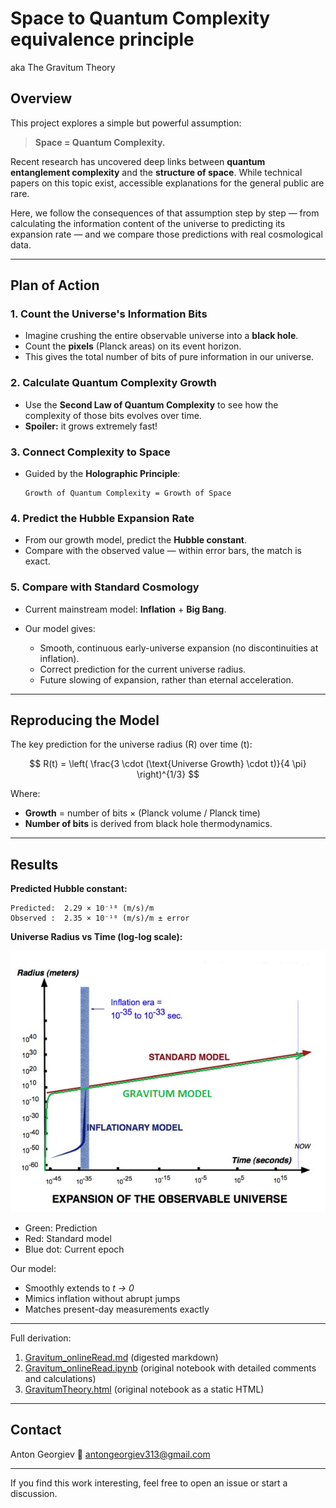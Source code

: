 # Space to Quantum Complexity equivalence principle
aka The Gravitum Theory

## Overview

This project explores a simple but powerful assumption:

> **Space = Quantum Complexity.**

Recent research has uncovered deep links between **quantum entanglement complexity** and the **structure of space**. While technical papers on this topic exist, accessible explanations for the general public are rare.

Here, we follow the consequences of that assumption step by step — from calculating the information content of the universe to predicting its expansion rate — and we compare those predictions with real cosmological data.

---

## Plan of Action

### 1. Count the Universe's Information Bits

* Imagine crushing the entire observable universe into a **black hole**.
* Count the **pixels** (Planck areas) on its event horizon.
* This gives the total number of bits of pure information in our universe.

### 2. Calculate Quantum Complexity Growth

* Use the **Second Law of Quantum Complexity** to see how the complexity of those bits evolves over time.
* **Spoiler:** it grows extremely fast!

### 3. Connect Complexity to Space

* Guided by the **Holographic Principle**:

  ```
  Growth of Quantum Complexity = Growth of Space
  ```

### 4. Predict the Hubble Expansion Rate

* From our growth model, predict the **Hubble constant**.
* Compare with the observed value — within error bars, the match is exact.

### 5. Compare with Standard Cosmology

* Current mainstream model: **Inflation** + **Big Bang**.
* Our model gives:

  * Smooth, continuous early-universe expansion (no discontinuities at inflation).
  * Correct prediction for the current universe radius.
  * Future slowing of expansion, rather than eternal acceleration.

---

## Reproducing the Model

The key prediction for the universe radius (R) over time (t):

$$
R(t) = \left( \frac{3 \cdot (\text{Universe Growth} \cdot t)}{4 \pi} \right)^{1/3}
$$

Where:

* **Growth** = number of bits × (Planck volume / Planck time)
* **Number of bits** is derived from black hole thermodynamics.

---

## Results

**Predicted Hubble constant:**

```
Predicted:  2.29 × 10⁻¹⁸ (m/s)/m
Observed :  2.35 × 10⁻¹⁸ (m/s)/m ± error
```

**Universe Radius vs Time (log-log scale):**

![Model Plot](static/standard_plot.bmp)

* Green: Prediction
* Red: Standard model
* Blue dot: Current epoch

Our model:

* Smoothly extends to *t → 0*
* Mimics inflation without abrupt jumps
* Matches present-day measurements exactly

---

Full derivation:

1. [Gravitum_onlineRead.md](Gravitum_onlineRead.md) (digested markdown)
2. [Gravitum_onlineRead.ipynb](Gravitum_onlineRead.ipynb) (original notebook with detailed comments and calculations)
3. [GravitumTheory.html](GravitumTheory.html) (original notebook as a static HTML)

---

## Contact

Anton Georgiev
📧 [antongeorgiev313@gmail.com](mailto:antongeorgiev313@gmail.com)

---

If you find this work interesting, feel free to open an issue or start a discussion.
